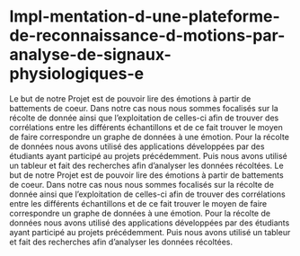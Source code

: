 # Impl-mentation-d-une-plateforme-de-reconnaissance-d-motions-par-analyse-de-signaux-physiologiques-e
Le but de notre Projet est de pouvoir lire des émotions à partir de battements de coeur. Dans notre cas nous nous sommes focalisés sur la récolte de donnée ainsi que l’exploitation de celles-ci afin de trouver des corrélations entre les différents échantillons et de ce fait trouver le moyen de faire correspondre un graphe de données à une émotion. Pour la récolte de données nous avons utilisé des applications développées par des étudiants ayant participé au projets précédemment. Puis nous avons utilisé un tableur et fait des recherches afin d’analyser les données récoltées.
Le but de notre Projet est de pouvoir lire des émotions à partir de battements
de coeur. Dans notre cas nous nous sommes focalisés sur la récolte de donnée
ainsi que l’exploitation de celles-ci afin de trouver des corrélations entre les différents
échantillons et de ce fait trouver le moyen de faire correspondre un graphe de
données à une émotion. Pour la récolte de données nous avons utilisé des
applications développées par des étudiants ayant participé au projets
précédemment. Puis nous avons utilisé un tableur et fait des recherches afin
d’analyser les données récoltées.
